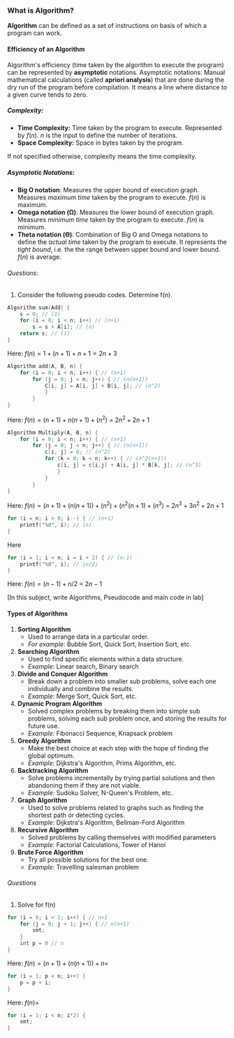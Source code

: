 ### What is Algorithm?
**Algorithm** can be defined as a set of instructions on basis of which a program can work.

#### Efficiency of an Algorithm
Algorithm's efficiency (time taken by the algorithm to execute the program) can be represented by **asymptotic** notations. 
Asymptotic notations: Manual mathematical calculations (called **apriori analysis**) that are done during the dry run of the program before compilation. It means a line where distance to a given curve tends to zero.
##### Complexity:
- **Time Complexity:** Time taken by the program to execute. Represented by $f(n)$. $n$ is the input to define the number of iterations.
- **Space Complexity:** Space in bytes taken by the program.

If not specified otherwise, complexity means the time complexity.

##### Asymptotic Notations:
- **Big O notation**: Measures the upper bound of execution graph. Measures *maximum time* taken by the program to execute. $f(n)$ is maximum.
- **Omega notation (Ω)**: Measures the lower bound of execution graph. Measures *minimum time* taken by the program to execute. $f(n)$ is minimum.
- **Theta notation (ϴ)**: Combination of Big O and Omega notations to define the *actual time* taken by the program to execute. It represents the *tight bound*, i.e. the the range between upper bound and lower bound. $f(n)$ is average.

###### Questions:
1. Consider the following pseudo codes. Determine f(n).
```C
Algorithm sum(Add) {
	s = 0; // (1)
	for (i = 0; i < n; i++) // (n+1)
		s = s + A[i]; // (n)
	return s; // (1)
}
```
Here: $f(n) = 1 + (n+1) + n + 1 = 2n + 3$

```C
Algorithm add(A, B, n) {
	for (i = 0; i < n; i++) { // (n+1)
		for (j = 0; j < n; j++) { // (n(n+1))
			C[i, j] = A[i, j] + B[i, j]; // (n^2)
			}
		}	
}
```
Here: $f(n) = (n+1) + n(n+1) + (n^2)$
		= $2n^2 + 2n + 1$

```C
Algorithm Multiply(A, B, n) {
	for (i = 0; i < n; i++) { // (n+1)
		for (j = 0; j < n; j++) { // (n(n+1))
			c[i, j] = 0; // (n^2)
			for (k = 0; k < n; k++) { // (n^2(n+1))
				c[i, j] = c[i,j] + A[i, j] * B[k, j]; // (n^3)
				}
			}
		}
}
```
Here: $f(n) = (n+1)+(n(n+1))+(n^2)+(n^2(n+1)+(n^3)$
		= $2n^3+3n^2+2n+1$

```C
for (i = n; i > 0; i--) { // (n+1)
	printf("%d", i); // (n)
}
```
Here

```C
for (i = 1; i < n; i = i + 2) { // (n-1)
	printf("%d", i); // ⌊n/2⌋
}
```
Here: $f(n)=(n-1) + n/2$
		= $2n-1$

[In this subject, write Algorithms, Pseudocode and main code in lab]

#### Types of Algorithms
1. **Sorting Algorithm**
	- Used to arrange data in a particular order.
	- *For example:* Bubble Sort, Quick Sort, Insertion Sort, etc.
2. **Searching Algorithm**
	- Used to find specific elements within a data structure.
	- *Example*: Linear search, Binary search
3. **Divide and Conquer Algorithm**
	- Break down a problem into smaller sub problems, solve each one individually and combine the results.
	- *Example*: Merge Sort, Quick Sort, etc.
4. **Dynamic Program Algorithm**
	- Solved complex problems by breaking them into simple sub problems, solving each sub problem once, and storing the results for future use.
	- *Example:* Fibonacci Sequence, Knapsack problem
5. **Greedy Algorithm**
	- Make the best choice at each step with the hope of finding the global optimum.
	- *Example*: Dijkstra's Algorithm, Prims Algorithm, etc.
6. **Backtracking Algorithm**
	- Solve problems incrementally by trying partial solutions and then abandoning them if they are not viable.
	- *Example:* Sudoku Solver, N-Queen's Problem, etc.
7. **Graph Algorithm**
	- Used to solve problems related to graphs such as finding the shortest path or detecting cycles.
	- *Example:* Dijkstra's Algorithm, Bellman-Ford Algorithm
8. **Recursive Algorithm**
	- Solved problems by calling themselves with modified parameters
	- *Example:* Factorial Calculations, Tower of Hanoi
9. **Brute Force Algorithm**
	- Try all possible solutions for the best one.
	- *Example:* Travelling salesman problem

###### Questions
1. Solve for f(n)
```c
for (i = 0; i < 1; i++) { // n+1
	for (j = 0; j < 1; j++) { // n(n+1)
		smt;
	}
	int p = 0 // n
}
```
Here: $f(n) = (n+1)+(n(n+1))+n =$ 

```C
for (i = 1; p < n; i++) {
	p = p + i;
}
```
Here: $f(n) =$ 

```C
for (i = 1; i < n; i*2) {
	smt;
}
```